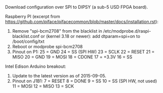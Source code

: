 Download configuration over SPI to DIPSY (a sub-5 USD FPGA board).

Raspberry PI (excerpt from https://github.com/piface/pifacecommon/blob/master/docs/installation.rst):
1. Remove "spi-bcm2708" from the blacklist in /etc/modprobe.d/raspi-blacklist.conf
   or (kernel 3.18 or newer): add dtparam=spi=on to /boot/config/txt
2. Reboot or modprobe spi-bcm2708
3. Pinout on P1:
	25 = GND
	24 = SS (SPI HW)
	23 = SCLK
	22 = RESET
	21 = MISO
	20 = GND
	19 = MOSI
	18 = CDONE
	17 = +3.3V
	16 = SS

Intel Edison Arduino breakout:
1. Update to the latest version as of 2015-09-05.
2. Pinout on J1B1:
	 7 = RESET
	 8 = DONE
	 9 = SS
	10 = SS (SPI HW, not used)
	11 = MOSI
	12 = MISO
	13 = SCK
